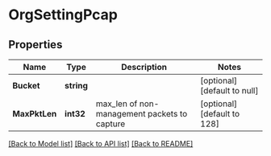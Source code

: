 # OrgSettingPcap

## Properties
Name | Type | Description | Notes
------------ | ------------- | ------------- | -------------
**Bucket** | **string** |  | [optional] [default to null]
**MaxPktLen** | **int32** | max_len of non-management packets to capture | [optional] [default to 128]

[[Back to Model list]](../README.md#documentation-for-models) [[Back to API list]](../README.md#documentation-for-api-endpoints) [[Back to README]](../README.md)

